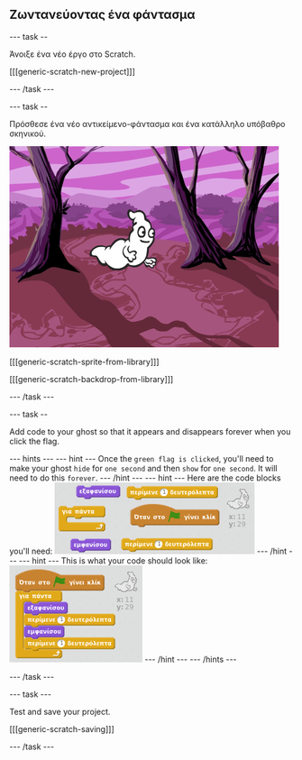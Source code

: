 ## Ζωντανεύοντας ένα φάντασμα

\--- task --

Άνοιξε ένα νέο έργο στο Scratch.

[[[generic-scratch-new-project]]]

\--- /task \---

\--- task --

Πρόσθεσε ένα νέο αντικείμενο-φάντασμα και ένα κατάλληλο υπόβαθρο σκηνικού.

![screenshot](images/ghost-ghost.png)

[[[generic-scratch-sprite-from-library]]]

[[[generic-scratch-backdrop-from-library]]]

\--- /task \---

\--- task --

Add code to your ghost so that it appears and disappears forever when you click the flag.

\--- hints \--- \--- hint \--- Once the `green flag is clicked`, you'll need to make your ghost `hide` for `one second` and then `show` for `one second`. It will need to do this `forever`. \--- /hint \--- \--- hint \--- Here are the code blocks you'll need: ![screenshot](images/ghost-appear-blocks.png) \--- /hint \--- \--- hint \--- This is what your code should look like: ![screenshot](images/ghost-appear-code.png) \--- /hint \--- \--- /hints \---

\--- /task \---

\--- task \---

Test and save your project.

[[[generic-scratch-saving]]]

\--- /task \---